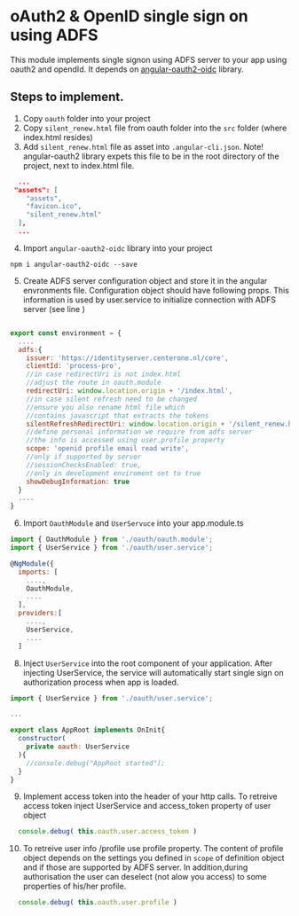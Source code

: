 
# oAuth2 & OpenID single sign on using ADFS

This module implements single signon using ADFS server to your app using oauth2 and opendId. It depends on [angular-oauth2-oidc](https://www.npmjs.com/package/angular-oauth2-oidc) library.

## Steps to implement.

1. Copy `oauth` folder into your project
2. Copy `silent_renew.html` file from oauth folder into the `src` folder (where index.html resides)
3. Add `silent_renew.html` file as asset into `.angular-cli.json`. Note! angular-oauth2 library expets this file to be in the root directory of the project, next to index.html file.

```json
  ...
 "assets": [
    "assets",
    "favicon.ico",
    "silent_renew.html"
  ],
  ...
```

4. Import `angular-oauth2-oidc` library into your project
```node
npm i angular-oauth2-oidc --save
```

5. Create ADFS server configuration object and store it in the angular envronments file. Configuration object should have following props. This information is used by user.service to initialize connection with ADFS server (see line )

``` javascript

export const environment = {
  ....
  adfs:{
    issuer: 'https://identityserver.centerone.nl/core',
    clientId: 'process-pro',
    //in case redirectUri is not index.html
    //adjust the route in oauth.module
    redirectUri: window.location.origin + '/index.html',
    //in case silent refresh need to be changed
    //ensure you also rename html file which
    //contains javascript that extracts the tokens
    silentRefreshRedirectUri: window.location.origin + '/silent_renew.html',
    //define personal information we require from adfs server
    //the info is accessed using user.profile property
    scope: 'openid profile email read write',
    //only if supported by server
    //sessionChecksEnabled: true,
    //only in development enviroment set to true
    showDebugInformation: true
  }
  ....
}

```

6. Import `OauthModule` and `UserServuce` into your app.module.ts

```javascript
import { OauthModule } from './oauth/oauth.module';
import { UserService } from './oauth/user.service';

@NgModule({
  imports: [
    ....,
    OauthModule,
    ....
  ],
  providers:[
    ....,
    UserService,
    ....
  ]
```

8. Inject `UserService` into the root component of your application. After injecting UserService, the service will automatically start single sign on authorization process when app is loaded.

```javascript
import { UserService } from './oauth/user.service';

...

export class AppRoot implements OnInit{
  constructor(
    private oauth: UserService
  ){
    //console.debug("AppRoot started");
  }
}

```

9. Implement access token into the header of your http calls. To retreive access token inject UserService and access_token property of user object

```javascript
  console.debug( this.oauth.user.access_token )
```

10. To retreive user info /profile use profile property. The content of profile object depends on the settings you defined in `scope` of definition object and if those are supported by ADFS server. In addition,during authorisation the user can deselect (not alow you access) to some properties of his/her profile.
```javascript
  console.debug( this.oauth.user.profile )
```
